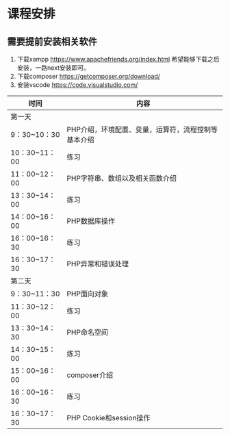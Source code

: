 # 课程安排  
## 需要提前安装相关软件
1. 下载xampp https://www.apachefriends.org/index.html
希望能够下载之后安装，一路next安装即可。
2. 下载composer https://getcomposer.org/download/
3. 安装vscode https://code.visualstudio.com/

|时间|内容|
|--|--|
|第一天||
|9：30~10：30|PHP介绍，环境配置、变量，运算符，流程控制等基本介绍|
|10：30~11：00|练习|
|11：00~12：00|PHP字符串、数组以及相关函数介绍|
|13：30~14：00|练习|
|14：00~16：00|PHP数据库操作|
|16：00~16：30|练习|
|16：30~17：30|PHP异常和错误处理|
|第二天||
|9：30~11：30|PHP面向对象|
|11：30~12：00|练习|
|13：30~14：30|PHP命名空间|
|14：30~15：00|练习|
|15：00~16：00|composer介绍|
|16：00~16：30|练习|
|16：30~17：30|PHP Cookie和session操作|
